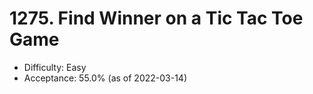 # 1275. Find Winner on a Tic Tac Toe Game
- Difficulty: Easy
- Acceptance: 55.0% (as of 2022-03-14)

